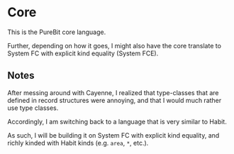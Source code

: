 Core
====

This is the PureBit core language.

Further, depending on how it goes, I might also have the core translate to
System FC with explicit kind equality (System FCE).

Notes
-----

After messing around with Cayenne, I realized that type-classes that are
defined in record structures were annoying, and that I would much rather use
type classes.

Accordingly, I am switching back to a language that is very similar to Habit.

As such, I will be building it on System FC with explicit kind equality, and
richly kinded with Habit kinds (e.g. `area`, `*`, etc.).
